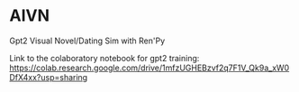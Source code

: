 # AIVN
Gpt2 Visual Novel/Dating Sim with Ren'Py

Link to the colaboratory notebook for gpt2 training: https://colab.research.google.com/drive/1mfzUGHEBzvf2q7F1V_Qk9a_xW0DfX4xx?usp=sharing
